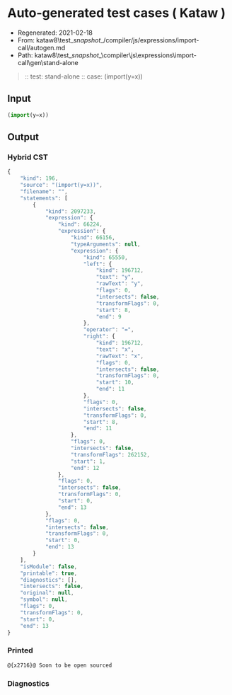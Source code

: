 # Auto-generated test cases ( Kataw )
- Regenerated: 2021-02-18
- From: kataw8\test\__snapshot__/compiler/js/expressions/import-call/autogen.md
- Path: kataw8\test\__snapshot__\compiler\js\expressions\import-call\gen\stand-alone
> :: test: stand-alone
> :: case: (import(y=x))
## Input

`````js
(import(y=x))
`````

## Output

### Hybrid CST


```javascript
{
    "kind": 196,
    "source": "(import(y=x))",
    "filename": "",
    "statements": [
        {
            "kind": 2097233,
            "expression": {
                "kind": 66224,
                "expression": {
                    "kind": 66156,
                    "typeArguments": null,
                    "expression": {
                        "kind": 65550,
                        "left": {
                            "kind": 196712,
                            "text": "y",
                            "rawText": "y",
                            "flags": 0,
                            "intersects": false,
                            "transformFlags": 0,
                            "start": 8,
                            "end": 9
                        },
                        "operator": "=",
                        "right": {
                            "kind": 196712,
                            "text": "x",
                            "rawText": "x",
                            "flags": 0,
                            "intersects": false,
                            "transformFlags": 0,
                            "start": 10,
                            "end": 11
                        },
                        "flags": 0,
                        "intersects": false,
                        "transformFlags": 0,
                        "start": 8,
                        "end": 11
                    },
                    "flags": 0,
                    "intersects": false,
                    "transformFlags": 262152,
                    "start": 1,
                    "end": 12
                },
                "flags": 0,
                "intersects": false,
                "transformFlags": 0,
                "start": 0,
                "end": 13
            },
            "flags": 0,
            "intersects": false,
            "transformFlags": 0,
            "start": 0,
            "end": 13
        }
    ],
    "isModule": false,
    "printable": true,
    "diagnostics": [],
    "intersects": false,
    "original": null,
    "symbol": null,
    "flags": 0,
    "transformFlags": 0,
    "start": 0,
    "end": 13
}
```

  
### Printed


```javascript
@{x2716}@ Soon to be open sourced
```

  
### Diagnostics


```javascript

```

